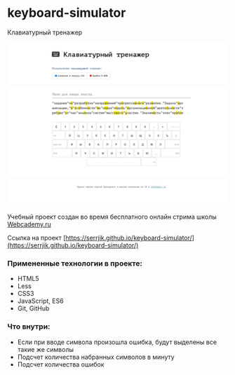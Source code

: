 # keyboard-simulator
Клавиатурный тренажер

![Клавиатурный тренажер](https://github.com/Serrjik/keyboard-simulator/blob/master/keyboard-simulator.jpg)

Учебный проект создан во время бесплатного онлайн стрима школы [Webcademy.ru](https://webcademy.ru)

Ссылка на проект [https://serrjik.github.io/keyboard-simulator/](https://serrjik.github.io/keyboard-simulator/)

### Примененные технологии в проекте:

* HTML5
* Less
* CSS3
* JavaScript, ES6
* Git, GitHub

### Что внутри:

* Если при вводе символа произошла ошибка, будут выделены все такие же символы
* Подсчет количества набранных символов в минуту
* Подсчет количества ошибок
